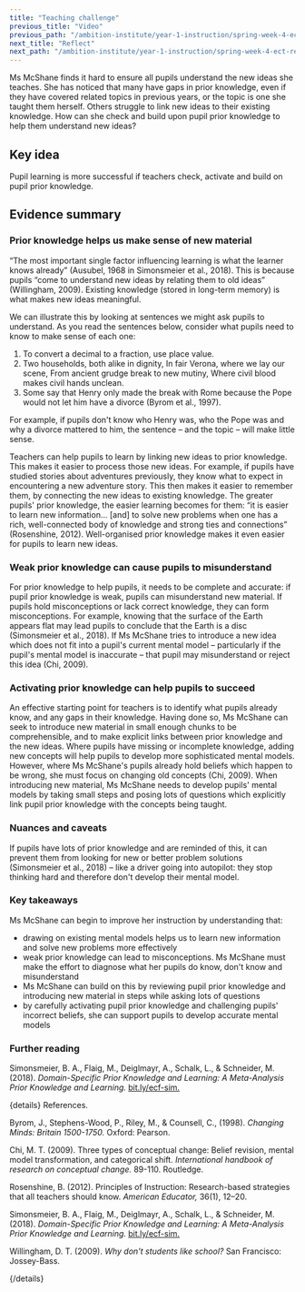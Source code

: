 ```yaml
---
title: "Teaching challenge"
previous_title: "Video"
previous_path: "/ambition-institute/year-1-instruction/spring-week-4-ect-video"
next_title: "Reflect"
next_path: "/ambition-institute/year-1-instruction/spring-week-4-ect-reflect"
---
```


Ms McShane finds it hard to ensure all pupils understand the new ideas she teaches. She has noticed that many have gaps in prior knowledge, even if they have covered related topics in previous years, or the topic is one she taught them herself. Others struggle to link new ideas to their existing knowledge. How can she check and build upon pupil prior knowledge to help them understand new ideas?

## Key idea

Pupil learning is more successful if teachers check, activate and build on pupil prior knowledge.

## Evidence summary

### Prior knowledge helps us make sense of new material

“The most important single factor influencing learning is what the learner knows already” (Ausubel, 1968 in Simonsmeier et al., 2018). This is because pupils “come to understand new ideas by relating them to old ideas” (Willingham, 2009). Existing knowledge (stored in long-term memory) is what makes new ideas meaningful.

We can illustrate this by looking at sentences we might ask pupils to understand. As you read the sentences below, consider what pupils need to know to make sense of each one:

1. To convert a decimal to a fraction, use place value.
2. Two households, both alike in dignity,
   In fair Verona, where we lay our scene,
   From ancient grudge break to new mutiny,
   Where civil blood makes civil hands unclean.
3. Some say that Henry only made the break with Rome because the Pope would not let him have a divorce (Byrom et al., 1997).

For example, if pupils don't know who Henry was, who the Pope was and why a divorce mattered to him, the sentence – and the topic – will make little sense.

Teachers can help pupils to learn by linking new ideas to prior knowledge. This makes it easier to process those new ideas. For example, if pupils have studied stories about adventures previously, they know what to expect in encountering a new adventure story. This then makes it easier to remember them, by connecting the new ideas to existing knowledge. The greater pupils' prior knowledge, the easier learning becomes for them: “it is easier to learn new information… [and] to solve new problems when one has a rich, well-connected body of knowledge and strong ties and connections” (Rosenshine, 2012). Well-organised prior knowledge makes it even easier for pupils to learn new ideas.

### Weak prior knowledge can cause pupils to misunderstand

For prior knowledge to help pupils, it needs to be complete and accurate: if pupil prior knowledge is weak, pupils can misunderstand new material. If pupils hold misconceptions or lack correct knowledge, they can form misconceptions. For example, knowing that the surface of the Earth appears flat may lead pupils to conclude that the Earth is a disc (Simonsmeier et al., 2018). If Ms McShane tries to introduce a new idea which does not fit into a pupil's current mental model – particularly if the pupil's mental model is inaccurate – that pupil may misunderstand or reject this idea (Chi, 2009).

### Activating prior knowledge can help pupils to succeed

An effective starting point for teachers is to identify what pupils already know, and any gaps in their knowledge. Having done so, Ms McShane can seek to introduce new material in small enough chunks to be comprehensible, and to make explicit links between prior knowledge and the new ideas. Where pupils have missing or incomplete knowledge, adding new concepts will help pupils to develop more sophisticated mental models. However, where Ms McShane's pupils already hold beliefs which happen to be wrong, she must focus on changing old concepts (Chi, 2009). When introducing new material, Ms McShane needs to develop pupils' mental models by taking small steps and posing lots of questions which explicitly link pupil prior knowledge with the concepts being taught.

### Nuances and caveats

If pupils have lots of prior knowledge and are reminded of this, it can prevent them from looking for new or better problem solutions (Simonsmeier et al., 2018) – like a driver going into autopilot: they stop thinking hard and therefore don't develop their mental model.

### Key takeaways

Ms McShane can begin to improve her instruction by understanding that:

- drawing on existing mental models helps us to learn new information and solve new problems more effectively
- weak prior knowledge can lead to misconceptions. Ms McShane must make the effort to diagnose what her pupils do know, don't know and misunderstand
- Ms McShane can build on this by reviewing pupil prior knowledge and introducing new material in steps while asking lots of questions
- by carefully activating pupil prior knowledge and challenging pupils' incorrect beliefs, she can support pupils to develop accurate mental models

### Further reading

Simonsmeier, B. A., Flaig, M., Deiglmayr, A., Schalk, L., & Schneider, M. (2018). _Domain-Specific Prior Knowledge and Learning: A Meta-Analysis Prior Knowledge and Learning._ [bit.ly/ecf-sim.](http://bit.ly/ecf-sim.)

{details}
References.

Byrom, J., Stephens-Wood, P., Riley, M., &amp; Counsell, C., (1998). _Changing Minds: Britain 1500-1750._ Oxford: Pearson.

Chi, M. T. (2009). Three types of conceptual change: Belief revision, mental model transformation, and categorical shift. _International handbook of research on conceptual change._ 89-110. Routledge.

Rosenshine, B. (2012). Principles of Instruction: Research-based strategies that all teachers should know. _American Educator,_ 36(1), 12–20.

Simonsmeier, B. A., Flaig, M., Deiglmayr, A., Schalk, L., &amp; Schneider, M. (2018). _Domain-Specific Prior Knowledge and Learning: A Meta-Analysis Prior Knowledge and Learning._ <a href="http://bit.ly/ecf-sim." target="_blank" rel="noopener">bit.ly/ecf-sim.</a>

Willingham, D. T. (2009). _Why don't students like school?_ San Francisco: Jossey-Bass.

{/details}
